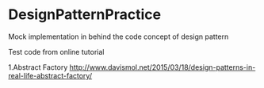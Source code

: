# DesignPatternPractice
Mock implementation in behind the code concept of design pattern

Test code from online tutorial

1.Abstract Factory
  http://www.davismol.net/2015/03/18/design-patterns-in-real-life-abstract-factory/
